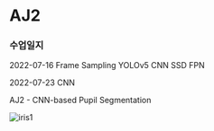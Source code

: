 # AJ2

### 수업일지

  2022-07-16  Frame Sampling YOLOv5 CNN SSD FPN

  2022-07-23  CNN


AJ2 - CNN-based Pupil Segmentation


![iris1](https://user-images.githubusercontent.com/54794815/176991780-125f3edd-de7f-415c-8094-0132310aecab.png)
